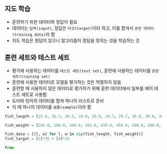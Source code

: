 
## 지도 학습
- 훈련하기 위한 데이터와 정답이 필요
- 데이터는 `입력(input)`, 정답은 `타깃(target)`이라 하고, 이를 합쳐서 `훈련 데이터(training data)`라 함
- 지도 학습은 정답이 있으니 알고리즘이 정답을 맞히는 것을 학습하는 것


## 훈련 세트와 테스트 세트
- 평가에 사용하는 데이터를 `테스트 세트(test set)`, 훈련에 사용하는 데이터를 `훈련 세트(training set)`
- 훈련에 사용한 데이터로 모델을 평가하는 것은 적절하지 않음
- 훈련할 때 사용하지 않은 데이터로 평가하기 위해 훈련 데이터에서 일부를 떼어 테스트 세트로 사용함
- 도미와 빙어의 데이터를 합쳐 하나의 리스트로 준비
- 이 때 하나의 데이터를 `샘플(sample)`이라 함
```python
fish_length = [25.4, 26.3, 26.5, 29.0, 29.0, 29.7, 29.7, 30.0, 30.0, 30.7, 31.0, 31.0, 31.5, 32.0, 32.0, 32.0, 33.0, 33.0, 33.5, 33.5, 34.0, 34.0, 34.5, 35.0, 35.0, 35.0, 35.0, 36.0, 36.0, 37.0, 38.5, 38.5, 39.5, 41.0, 41.0, 9.8, 10.5, 10.6, 11.0, 11.2, 11.3, 11.8, 11.8, 12.0, 12.2, 12.4, 13.0, 14.3, 15.0]

fish_weight = [242.0, 290.0, 340.0, 363.0, 430.0, 450.0, 500.0, 390.0, 450.0, 500.0, 475.0, 500.0, 500.0, 340.0, 600.0, 600.0, 700.0, 700.0, 610.0, 650.0, 575.0, 685.0, 620.0, 680.0, 700.0, 725.0, 720.0, 714.0, 850.0, 1000.0, 920.0, 955.0, 925.0, 975.0, 950.0, 6.7, 7.5, 7.0, 9.7, 9.8, 8.7, 10.0, 9.9, 9.8, 12.2, 13.4, 12.2, 19.7, 19.9]

fish_data = [[l, w] for l, w in zip(fish_length, fish_weight)]
fish_target = [1]*35 + [0]*14

from 
```
